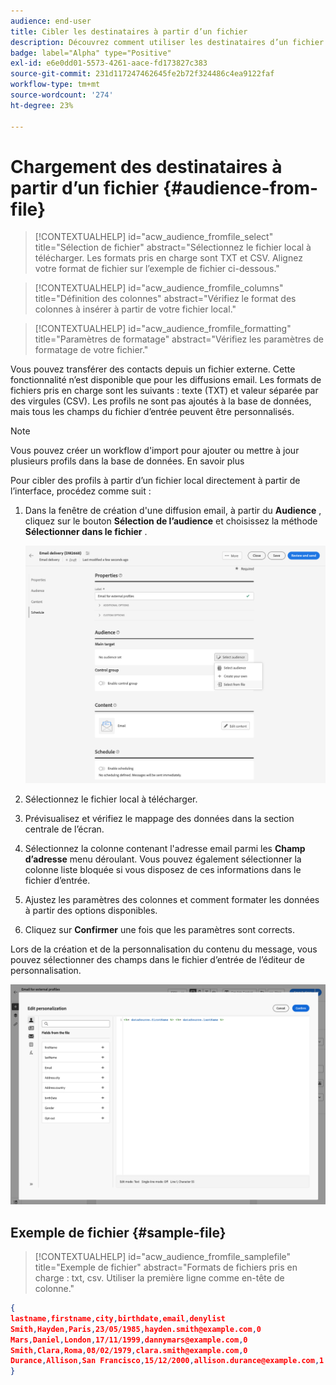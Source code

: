 ```yaml
---
audience: end-user
title: Cibler les destinataires à partir d’un fichier
description: Découvrez comment utiliser les destinataires d’un fichier externe pour créer votre audience de courrier électronique
badge: label="Alpha" type="Positive"
exl-id: e6e0dd01-5573-4261-aace-fd173827c383
source-git-commit: 231d117247462645fe2b72f324486c4ea9122faf
workflow-type: tm+mt
source-wordcount: '274'
ht-degree: 23%

---
```


# Chargement des destinataires à partir d’un fichier {#audience-from-file}

>[!CONTEXTUALHELP]
>id="acw_audience_fromfile_select"
>title="Sélection de fichier"
>abstract="Sélectionnez le fichier local à télécharger. Les formats pris en charge sont TXT et CSV. Alignez votre format de fichier sur l’exemple de fichier ci-dessous."

>[!CONTEXTUALHELP]
>id="acw_audience_fromfile_columns"
>title="Définition des colonnes"
>abstract="Vérifiez le format des colonnes à insérer à partir de votre fichier local."

>[!CONTEXTUALHELP]
>id="acw_audience_fromfile_formatting"
>title="Paramètres de formatage"
>abstract="Vérifiez les paramètres de formatage de votre fichier."

Vous pouvez transférer des contacts depuis un fichier externe. Cette fonctionnalité n’est disponible que pour les diffusions email. Les formats de fichiers pris en charge sont les suivants : texte (TXT) et valeur séparée par des virgules (CSV). Les profils ne sont pas ajoutés à la base de données, mais tous les champs du fichier d’entrée peuvent être personnalisés.

>[!NOTE]
>
>Vous pouvez créer un workflow d&#39;import pour ajouter ou mettre à jour plusieurs profils dans la base de données. En savoir plus


Pour cibler des profils à partir d’un fichier local directement à partir de l’interface, procédez comme suit :

1. Dans la fenêtre de création d&#39;une diffusion email, à partir du **Audience** , cliquez sur le bouton **Sélection de l’audience** et choisissez la méthode **Sélectionner dans le fichier** .

   ![](assets/select-from-file.png)

1. Sélectionnez le fichier local à télécharger.
1. Prévisualisez et vérifiez le mappage des données dans la section centrale de l’écran.
1. Sélectionnez la colonne contenant l&#39;adresse email parmi les **Champ d’adresse** menu déroulant. Vous pouvez également sélectionner la colonne liste bloquée si vous disposez de ces informations dans le fichier d’entrée.
1. Ajustez les paramètres des colonnes et comment formater les données à partir des options disponibles.
1. Cliquez sur **Confirmer** une fois que les paramètres sont corrects.

Lors de la création et de la personnalisation du contenu du message, vous pouvez sélectionner des champs dans le fichier d’entrée de l’éditeur de personnalisation.

![](assets/select-external-perso.png)

## Exemple de fichier {#sample-file}

>[!CONTEXTUALHELP]
>id="acw_audience_fromfile_samplefile"
>title="Exemple de fichier"
>abstract="Formats de fichiers pris en charge : txt, csv. Utiliser la première ligne comme en-tête de colonne."


```json
{
lastname,firstname,city,birthdate,email,denylist
Smith,Hayden,Paris,23/05/1985,hayden.smith@example.com,0
Mars,Daniel,London,17/11/1999,dannymars@example.com,0
Smith,Clara,Roma,08/02/1979,clara.smith@example.com,0
Durance,Allison,San Francisco,15/12/2000,allison.durance@example.com,1
}
```
